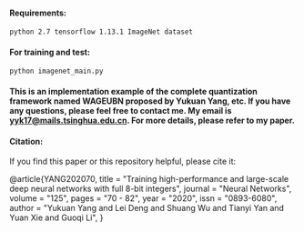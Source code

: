 #### Requirements:

``python 2.7
tensorflow 1.13.1
ImageNet dataset``


#### For training and test:
``python imagenet_main.py``

#### This is an implementation example of the complete quantization framework named WAGEUBN proposed by Yukuan Yang, etc. If you have any questions, please feel free to contact me. My email is yyk17@mails.tsinghua.edu.cn. For more details, please refer to my paper.

#### Citation:
If you find this paper or this repository helpful, please cite it:  

@article{YANG202070,
title = "Training high-performance and large-scale deep neural networks with full 8-bit integers",
journal = "Neural Networks",
volume = "125",
pages = "70 - 82",
year = "2020",
issn = "0893-6080",
author = "Yukuan Yang and Lei Deng and Shuang Wu and Tianyi Yan and Yuan Xie and Guoqi Li",
}

